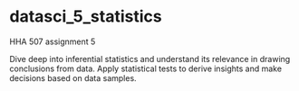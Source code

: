 # datasci_5_statistics
HHA 507 assignment 5

Dive deep into inferential statistics and understand its relevance in drawing conclusions from data. Apply statistical tests to derive insights and make decisions based on data samples.
